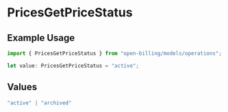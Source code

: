# PricesGetPriceStatus

## Example Usage

```typescript
import { PricesGetPriceStatus } from "open-billing/models/operations";

let value: PricesGetPriceStatus = "active";
```

## Values

```typescript
"active" | "archived"
```